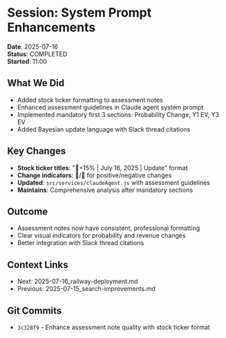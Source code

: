 # Session: System Prompt Enhancements
**Date**: 2025-07-16  
**Status**: COMPLETED  
**Started**: 11:00  

## What We Did
- Added stock ticker formatting to assessment notes
- Enhanced assessment guidelines in Claude agent system prompt
- Implemented mandatory first 3 sections: Probability Change, Y1 EV, Y3 EV
- Added Bayesian update language with Slack thread citations

## Key Changes
- **Stock ticker titles**: "🔺+15% | July 16, 2025 | Update" format
- **Change indicators**: 🔺/🔻 for positive/negative changes
- **Updated**: `src/services/claudeAgent.js` with assessment guidelines
- **Maintains**: Comprehensive analysis after mandatory sections

## Outcome
- Assessment notes now have consistent, professional formatting
- Clear visual indicators for probability and revenue changes
- Better integration with Slack thread citations

## Context Links
- Next: 2025-07-16_railway-deployment.md
- Previous: 2025-07-15_search-improvements.md

## Git Commits
- `3c328f9` - Enhance assessment note quality with stock ticker format